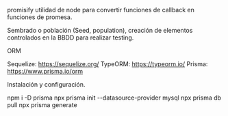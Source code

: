 promisify utilidad de node para convertir funciones de callback en funciones de promesa.

Sembrado o población (Seed, population), creación de elementos controlados en la BBDD para realizar testing.

ORM

Sequelize: https://sequelize.org/
TypeORM: https://typeorm.io/
Prisma: https://www.prisma.io/orm

Instalación y configuración.

npm i -D prisma
npx prisma init --datasource-provider mysql
npx prisma db pull
npx prisma generate
